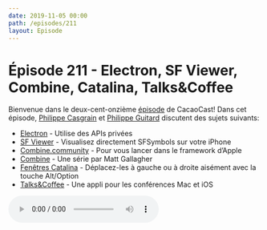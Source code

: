 ```yaml
---
date: 2019-11-05 00:00
path: /episodes/211
layout: Episode
---
```

# Épisode 211 - Electron, SF Viewer, Combine, Catalina, Talks&Coffee
<p>Bienvenue dans le deux-cent-onzi&egrave;me&nbsp;<a href="https://cacaocast.com/media/cacaocast_211.mp3" title="CacaoCast Episode 211">épisode</a> de CacaoCast! Dans cet épisode, <a href="http://www.twitter.com/philippec" title="Philippe Casgrain sur Twitter">Philippe Casgrain</a> et <a href="http://www.twitter.com/philippeguitard" title="Philippe Guitard sur Twitter">Philippe Guitard</a> discutent des sujets suivants:</p>
<ul>
<li><a href="https://mjtsai.com/blog/2019/11/04/electron-apps-rejected-from-the-mac-app-store/" title="Electron">Electron</a> - Utilise des APIs privées</li>
<li><a href="https://apps.apple.com/us/app/sf-viewer/id1483864767?ls=1" title="SF Viewer">SF Viewer</a> - Visualisez directement SFSymbols sur votre iPhone</li>
<li><a href="https://combine.community" title="Combine.community">Combine.community</a> - Pour vous lancer dans le framework d’Apple</li>
<li><a href="https://www.cocoawithlove.com/blog/twenty-two-short-tests-of-combine-part-1.html" title="Combine">Combine</a> - Une série par Matt Gallagher</li>
<li><a href="https://twitter.com/fjoachim/status/1188588263939833857" title="Fenêtres Catalina">Fenêtres Catalina</a> - Déplacez-les à gauche ou à droite aisément avec la touche Alt/Option</li>
<li><a href="https://apps.apple.com/us/app/talks-coffee/id1466240063" title="Talks&Coffee">Talks&Coffee</a> - Une appli pour les conférences Mac et iOS</li>
</ul>
<p><audio controls><source src="https://cacaocast.com/media/cacaocast_211.mp3" type="audio/mpeg"><source src="https://cacaocast.com/media/cacaocast_211.mp3" type="audio/mp4">Votre navigateur ne supporte pas l'élément audio / Your browser does not support the audio element.</audio></p>
